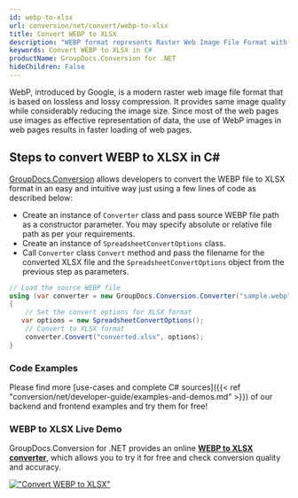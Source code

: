 ```yaml
---
id: webp-to-xlsx
url: conversion/net/convert/webp-to-xlsx
title: Convert WEBP to XLSX
description: "WEBP format represents Raster Web Image File Format with .webp extension. Learn how to convert WEBP to XLSX file programmatically in C# language using GroupDocs.Conversion for .NET library."
keywords: Convert WEBP to XLSX in C#
productName: GroupDocs.Conversion for .NET
hideChildren: False
---
```


WebP, introduced by Google, is a modern raster web image file format that is based on lossless and lossy compression. It provides same image quality while considerably reducing the image size. Since most of the web pages use images as effective representation of data, the use of WebP images in web pages results in faster loading of web pages.

## Steps to convert WEBP to XLSX in C#

[GroupDocs.Conversion](https://products.groupdocs.com/conversion/net) allows developers to convert the WEBP file to XLSX format in an easy and intuitive way just using a few lines of code as described below:

* Create an instance of `Converter` class and pass source WEBP file path as a constructor parameter. You may specify absolute or relative file path as per your requirements. 
* Create an instance of `SpreadsheetConvertOptions` class.
* Call `Converter` class `Convert` method and pass the filename for the converted XLSX file and the `SpreadsheetConvertOptions` object from the previous step as parameters.

```csharp
// Load the source WEBP file
using (var converter = new GroupDocs.Conversion.Converter("sample.webp"))
{
    // Set the convert options for XLSX format
   var options = new SpreadsheetConvertOptions();
    // Convert to XLSX format
    converter.Convert("converted.xlsx", options);
}
```

### Code Examples

Please find more [use-cases and complete C# sources]({{< ref "conversion/net/developer-guide/examples-and-demos.md" >}}) of our backend and frontend examples and try them for free!

### WEBP to XLSX Live Demo

GroupDocs.Conversion for .NET provides an online [**WEBP to XLSX converter**](https://products.groupdocs.app/conversion/webp-to-xlsx), which allows you to try it for free and check conversion quality and accuracy.

[!["Convert WEBP to XLSX"](conversion/net/images/convert-to-xlsx/convert-webp-to-xlsx.png)](https://products.groupdocs.app/conversion/webp-to-xlsx)